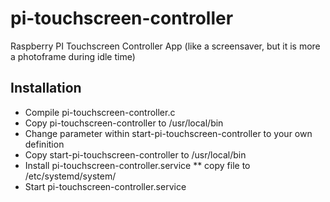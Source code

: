 # pi-touchscreen-controller
Raspberry PI Touchscreen Controller App (like a screensaver, but it is more a photoframe during idle time)


## Installation

* Compile pi-touchscreen-controller.c
* Copy pi-touchscreen-controller to /usr/local/bin
* Change parameter within start-pi-touchscreen-controller to your own definition
* Copy start-pi-touchscreen-controller to /usr/local/bin
* Install pi-touchscreen-controller.service
** copy file to /etc/systemd/system/
* Start pi-touchscreen-controller.service
